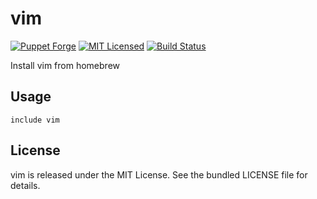 vim
==============

[![Puppet Forge](https://img.shields.io/puppetforge/v/akerl/vim.svg)](https://forge.puppetlabs.com/akerl/vim)
[![MIT Licensed](https://img.shields.io/badge/license-MIT-green.svg)](https://tldrlegal.com/license/mit-license)
[![Build Status](https://img.shields.io/circleci/project/akerl/puppet-vim.svg)](https://circleci.com/gh/akerl/puppet-vim)

Install vim from homebrew

## Usage

```puppet
include vim
```

## License

vim is released under the MIT License. See the bundled LICENSE file for details.


